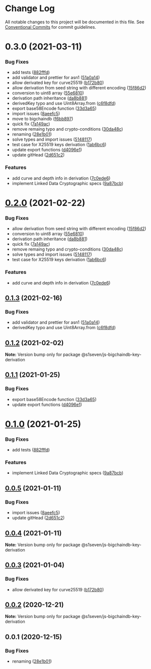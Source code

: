 # Change Log

All notable changes to this project will be documented in this file.
See [Conventional Commits](https://conventionalcommits.org) for commit guidelines.

# 0.3.0 (2021-03-11)


### Bug Fixes

* add tests ([882fffd](https://github.com/bigchaindb/js-bigchaindb-wallet/commit/882fffd88d2210608d7eb5f7f79a2a53539c0dd6))
* add validator and prettier for asn1 ([51a0a14](https://github.com/bigchaindb/js-bigchaindb-wallet/commit/51a0a14ead1e88f38474b08a6adc5f841b400d74))
* allow derivated key for curve25519 ([b172b80](https://github.com/bigchaindb/js-bigchaindb-wallet/commit/b172b805bc1425517c4de708ac4283a1b5235815))
* allow derivation from seed string with different encoding ([15f86d2](https://github.com/bigchaindb/js-bigchaindb-wallet/commit/15f86d28c3e243dc4bddf202e6f8782ce93a3edf))
* conversion to uint8 array ([55e6810](https://github.com/bigchaindb/js-bigchaindb-wallet/commit/55e6810bc3a4d3c3ac085ba640f72cfe9027da5c))
* derivation path inheritance ([da8b881](https://github.com/bigchaindb/js-bigchaindb-wallet/commit/da8b881a398d95f252e95e13006fd1cee6b6a448))
* derivedKey typo and use Uint8Array.from ([c6f8dfd](https://github.com/bigchaindb/js-bigchaindb-wallet/commit/c6f8dfde1a787507f759c831ba54582b2ab15d9e))
* export base58Encode function ([33d3a65](https://github.com/bigchaindb/js-bigchaindb-wallet/commit/33d3a65a4922f3ce73f2b98f34d8fd42f92606a7))
* import issues ([8aeefc5](https://github.com/bigchaindb/js-bigchaindb-wallet/commit/8aeefc5da334fb2181f2fd51c10cb2b7a85c29a9))
* move to bigchaindb ([f6bb897](https://github.com/bigchaindb/js-bigchaindb-wallet/commit/f6bb897cb7239217cfaba866a46ade130bf20332))
* quick fix ([7a149ac](https://github.com/bigchaindb/js-bigchaindb-wallet/commit/7a149aca21940df81087441b389ebcea7f9e20b8))
* remove remaing typo and crypto-conditions ([30da48c](https://github.com/bigchaindb/js-bigchaindb-wallet/commit/30da48ca0f15d6cf8420ce2fa9f0658647b3eed1))
* renaming ([28e1b01](https://github.com/bigchaindb/js-bigchaindb-wallet/commit/28e1b01ac9ab03942a706bfb7f4a35489411275d))
* solve types and import issues ([5148117](https://github.com/bigchaindb/js-bigchaindb-wallet/commit/514811772ce761851d9bac4e1a59af264b00f3c9))
* test case for X25519 keys derivation ([1ab6bc6](https://github.com/bigchaindb/js-bigchaindb-wallet/commit/1ab6bc6916a3bc11dbdcd7dd1430099475e21936))
* update export functions ([d4096e1](https://github.com/bigchaindb/js-bigchaindb-wallet/commit/d4096e10ae098886b39840409b557a2bef53af64))
* update gitHead ([2d651c2](https://github.com/bigchaindb/js-bigchaindb-wallet/commit/2d651c2231c705a1a5d8209afc9795950e6a4973))


### Features

* add curve and depth info in derivation ([7c0ede6](https://github.com/bigchaindb/js-bigchaindb-wallet/commit/7c0ede62b6ff446c28e04422ccbb17a410bb981e))
* implement Linked Data Cryptographic specs ([9a87bcb](https://github.com/bigchaindb/js-bigchaindb-wallet/commit/9a87bcbb0693dfcbaf8d3268b275323be1e5d104))





# [0.2.0](https://github.com/s1seven/js-bigchaindb-wallet/compare/@s1seven/js-bigchaindb-key-derivation@0.1.3...@s1seven/js-bigchaindb-key-derivation@0.2.0) (2021-02-22)


### Bug Fixes

* allow derivation from seed string with different encoding ([15f86d2](https://github.com/s1seven/js-bigchaindb-wallet/commit/15f86d28c3e243dc4bddf202e6f8782ce93a3edf))
* conversion to uint8 array ([55e6810](https://github.com/s1seven/js-bigchaindb-wallet/commit/55e6810bc3a4d3c3ac085ba640f72cfe9027da5c))
* derivation path inheritance ([da8b881](https://github.com/s1seven/js-bigchaindb-wallet/commit/da8b881a398d95f252e95e13006fd1cee6b6a448))
* quick fix ([7a149ac](https://github.com/s1seven/js-bigchaindb-wallet/commit/7a149aca21940df81087441b389ebcea7f9e20b8))
* remove remaing typo and crypto-conditions ([30da48c](https://github.com/s1seven/js-bigchaindb-wallet/commit/30da48ca0f15d6cf8420ce2fa9f0658647b3eed1))
* solve types and import issues ([5148117](https://github.com/s1seven/js-bigchaindb-wallet/commit/514811772ce761851d9bac4e1a59af264b00f3c9))
* test case for X25519 keys derivation ([1ab6bc6](https://github.com/s1seven/js-bigchaindb-wallet/commit/1ab6bc6916a3bc11dbdcd7dd1430099475e21936))


### Features

* add curve and depth info in derivation ([7c0ede6](https://github.com/s1seven/js-bigchaindb-wallet/commit/7c0ede62b6ff446c28e04422ccbb17a410bb981e))





## [0.1.3](https://github.com/s1seven/js-bigchaindb-wallet/compare/@s1seven/js-bigchaindb-key-derivation@0.1.2...@s1seven/js-bigchaindb-key-derivation@0.1.3) (2021-02-16)


### Bug Fixes

* add validator and prettier for asn1 ([51a0a14](https://github.com/s1seven/js-bigchaindb-wallet/commit/51a0a14ead1e88f38474b08a6adc5f841b400d74))
* derivedKey typo and use Uint8Array.from ([c6f8dfd](https://github.com/s1seven/js-bigchaindb-wallet/commit/c6f8dfde1a787507f759c831ba54582b2ab15d9e))





## [0.1.2](https://github.com/s1seven/js-bigchaindb-wallet/compare/@s1seven/js-bigchaindb-key-derivation@0.1.1...@s1seven/js-bigchaindb-key-derivation@0.1.2) (2021-02-02)

**Note:** Version bump only for package @s1seven/js-bigchaindb-key-derivation





## [0.1.1](https://github.com/s1seven/js-bigchaindb-wallet/compare/@s1seven/js-bigchaindb-key-derivation@0.1.0...@s1seven/js-bigchaindb-key-derivation@0.1.1) (2021-01-25)


### Bug Fixes

* export base58Encode function ([33d3a65](https://github.com/s1seven/js-bigchaindb-wallet/commit/33d3a65a4922f3ce73f2b98f34d8fd42f92606a7))
* update export functions ([d4096e1](https://github.com/s1seven/js-bigchaindb-wallet/commit/d4096e10ae098886b39840409b557a2bef53af64))





# [0.1.0](https://github.com/s1seven/js-bigchaindb-wallet/compare/@s1seven/js-bigchaindb-key-derivation@0.0.5...@s1seven/js-bigchaindb-key-derivation@0.1.0) (2021-01-25)


### Bug Fixes

* add tests ([882fffd](https://github.com/s1seven/js-bigchaindb-wallet/commit/882fffd88d2210608d7eb5f7f79a2a53539c0dd6))


### Features

* implement Linked Data Cryptographic specs ([9a87bcb](https://github.com/s1seven/js-bigchaindb-wallet/commit/9a87bcbb0693dfcbaf8d3268b275323be1e5d104))





## [0.0.5](https://github.com/s1seven/js-bigchaindb-wallet/compare/@s1seven/js-bigchaindb-key-derivation@0.0.4...@s1seven/js-bigchaindb-key-derivation@0.0.5) (2021-01-11)


### Bug Fixes

* import issues ([8aeefc5](https://github.com/s1seven/js-bigchaindb-wallet/commit/8aeefc5da334fb2181f2fd51c10cb2b7a85c29a9))
* update gitHead ([2d651c2](https://github.com/s1seven/js-bigchaindb-wallet/commit/2d651c2231c705a1a5d8209afc9795950e6a4973))





## [0.0.4](https://github.com/s1seven/js-bigchaindb-wallet/compare/@s1seven/js-bigchaindb-key-derivation@0.0.3...@s1seven/js-bigchaindb-key-derivation@0.0.4) (2021-01-11)

**Note:** Version bump only for package @s1seven/js-bigchaindb-key-derivation





## [0.0.3](https://github.com/s1seven/js-bigchaindb-wallet/compare/@s1seven/js-bigchaindb-key-derivation@0.0.2...@s1seven/js-bigchaindb-key-derivation@0.0.3) (2021-01-04)


### Bug Fixes

* allow derivated key for curve25519 ([b172b80](https://github.com/s1seven/js-bigchaindb-wallet/commit/b172b805bc1425517c4de708ac4283a1b5235815))





## [0.0.2](https://github.com/s1seven/js-bigchaindb-wallet/compare/@s1seven/js-bigchaindb-key-derivation@0.0.1...@s1seven/js-bigchaindb-key-derivation@0.0.2) (2020-12-21)

**Note:** Version bump only for package @s1seven/js-bigchaindb-key-derivation





## 0.0.1 (2020-12-15)


### Bug Fixes

* renaming ([28e1b01](https://github.com/s1seven/js-bigchaindb-wallet/commit/28e1b01ac9ab03942a706bfb7f4a35489411275d))
